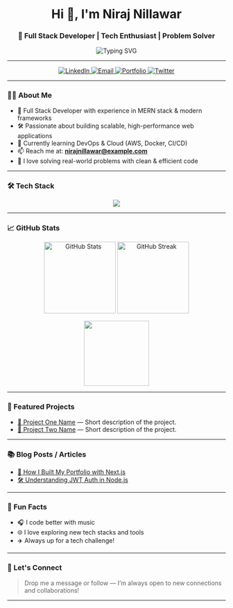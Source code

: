 <!-- Header -->
<h1 align="center">Hi 👋, I'm Niraj Nillawar</h1>
<h3 align="center">🚀 Full Stack Developer | Tech Enthusiast | Problem Solver</h3>

<!-- Typing animation -->
<p align="center">
  <img src="https://readme-typing-svg.demolab.com?font=Fira+Code&weight=500&pause=1000&color=00F7FF&center=true&vCenter=true&width=435&lines=Building+cool+things+with+code;Crafting+scalable+web+apps;Always+learning+and+exploring" alt="Typing SVG" />
</p>

---

<!-- Socials -->
<p align="center">
  <a href="https://www.linkedin.com/in/nirajnillawar/" target="_blank">
    <img alt="LinkedIn" src="https://img.shields.io/badge/LinkedIn-blue?style=for-the-badge&logo=linkedin" />
  </a>
  <a href="mailto:nirajnillawar@example.com">
    <img alt="Email" src="https://img.shields.io/badge/Email-D14836?style=for-the-badge&logo=gmail&logoColor=white" />
  </a>
  <a href="https://your-portfolio.com" target="_blank">
    <img alt="Portfolio" src="https://img.shields.io/badge/Portfolio-00C7B7?style=for-the-badge&logo=vercel&logoColor=white" />
  </a>
  <a href="https://twitter.com/yourhandle">
    <img alt="Twitter" src="https://img.shields.io/badge/Twitter-1DA1F2?style=for-the-badge&logo=twitter&logoColor=white" />
  </a>
</p>

---

### 🧑‍💻 About Me

- 💼 Full Stack Developer with experience in MERN stack & modern frameworks  
- 🛠️ Passionate about building scalable, high-performance web applications  
- 🌱 Currently learning DevOps & Cloud (AWS, Docker, CI/CD)  
- 📫 Reach me at: **nirajnillawar@example.com**  
- 🧠 I love solving real-world problems with clean & efficient code  

---

### 🛠️ Tech Stack

<p align="center">
  <img src="https://skillicons.dev/icons?i=html,css,js,ts,react,nextjs,nodejs,express,mongodb,postgres,git,github,tailwind,docker,aws,vscode" />
</p>

---

### 📈 GitHub Stats

<p align="center">
  <img src="https://github-readme-stats.vercel.app/api?username=NirajDN&show_icons=true&theme=radical" alt="GitHub Stats" height="165" />
  <img src="https://github-readme-streak-stats.herokuapp.com/?user=NirajDN&theme=radical" alt="GitHub Streak" height="165" />
</p>

<p align="center">
  <img src="https://github-readme-stats.vercel.app/api/top-langs/?username=NirajDN&layout=compact&theme=radical" height="150" />
</p>

---

### 🚀 Featured Projects

- [🔗 Project One Name](https://github.com/NirajDN/project-one) — Short description of the project.
- [🔗 Project Two Name](https://github.com/NirajDN/project-two) — Short description of the project.

---

### 📚 Blog Posts / Articles

- [📝 How I Built My Portfolio with Next.js](https://your-blog.com/post-link)
- [🛠️ Understanding JWT Auth in Node.js](https://your-blog.com/post-link)

---

### 📍 Fun Facts

- 🎧 I code better with music  
- 🌐 I love exploring new tech stacks and tools  
- ✈️ Always up for a tech challenge!

---

### 🙌 Let's Connect

> Drop me a message or follow — I’m always open to new connections and collaborations!

---


